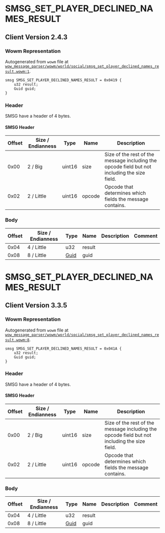 # SMSG_SET_PLAYER_DECLINED_NAMES_RESULT

## Client Version 2.4.3

### Wowm Representation

Autogenerated from `wowm` file at [`wow_message_parser/wowm/world/social/smsg_set_player_declined_names_result.wowm:1`](https://github.com/gtker/wow_messages/tree/main/wow_message_parser/wowm/world/social/smsg_set_player_declined_names_result.wowm#L1).
```rust,ignore
smsg SMSG_SET_PLAYER_DECLINED_NAMES_RESULT = 0x0419 {
    u32 result;
    Guid guid;
}
```
### Header

SMSG have a header of 4 bytes.

#### SMSG Header

| Offset | Size / Endianness | Type   | Name   | Description |
| ------ | ----------------- | ------ | ------ | ----------- |
| 0x00   | 2 / Big           | uint16 | size   | Size of the rest of the message including the opcode field but not including the size field.|
| 0x02   | 2 / Little        | uint16 | opcode | Opcode that determines which fields the message contains.|

### Body

| Offset | Size / Endianness | Type | Name | Description | Comment |
| ------ | ----------------- | ---- | ---- | ----------- | ------- |
| 0x04 | 4 / Little | u32 | result |  |  |
| 0x08 | 8 / Little | [Guid](../spec/packed-guid.md) | guid |  |  |

# SMSG_SET_PLAYER_DECLINED_NAMES_RESULT

## Client Version 3.3.5

### Wowm Representation

Autogenerated from `wowm` file at [`wow_message_parser/wowm/world/social/smsg_set_player_declined_names_result.wowm:8`](https://github.com/gtker/wow_messages/tree/main/wow_message_parser/wowm/world/social/smsg_set_player_declined_names_result.wowm#L8).
```rust,ignore
smsg SMSG_SET_PLAYER_DECLINED_NAMES_RESULT = 0x041A {
    u32 result;
    Guid guid;
}
```
### Header

SMSG have a header of 4 bytes.

#### SMSG Header

| Offset | Size / Endianness | Type   | Name   | Description |
| ------ | ----------------- | ------ | ------ | ----------- |
| 0x00   | 2 / Big           | uint16 | size   | Size of the rest of the message including the opcode field but not including the size field.|
| 0x02   | 2 / Little        | uint16 | opcode | Opcode that determines which fields the message contains.|

### Body

| Offset | Size / Endianness | Type | Name | Description | Comment |
| ------ | ----------------- | ---- | ---- | ----------- | ------- |
| 0x04 | 4 / Little | u32 | result |  |  |
| 0x08 | 8 / Little | [Guid](../spec/packed-guid.md) | guid |  |  |

